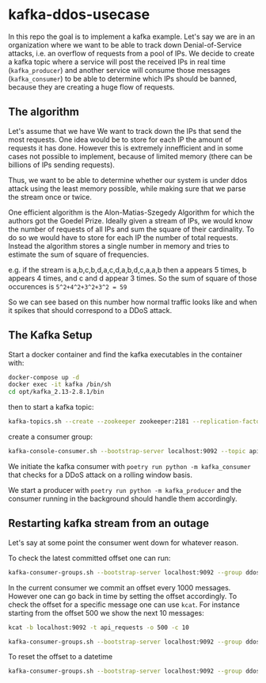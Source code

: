 # kafka-ddos-usecase

In this repo the goal is to implement a kafka example. Let's say we are in an organization 
where we want to be able to track down Denial-of-Service attacks, i.e. an overflow of requests from a pool of IPs. 
We decide to create a kafka topic where a service will post the received IPs in real time (`kafka_producer`) 
and another service will consume those messages (`kafka_consumer`) to be able to determine which IPs should be banned, 
because they are creating a huge flow of requests.

## The algorithm

Let's assume that we have We want to track down the IPs that send the most requests.
One idea would be to store for each IP the amount of requests it has done. However this is extremely innefficient and in some cases not possible to implement, because of limited memory (there can be billions of IPs sending requests). 

Thus, we want to be able to determine whether our system is under ddos attack using the least memory possible, while making sure that we parse the stream once or twice.

One efficient algorithm is the Alon-Matias-Szegedy Algorithm for which the authors got the Goedel Prize. 
Ideally given a stream of IPs, we would know the number of requests of all IPs and sum the square of their cardinality.
To do so we would have to store for each IP the number of total requests. Instead the algorithm stores a single number in memory
and tries to estimate the sum of square of frequencies.

e.g. if the stream is a,b,c,b,d,a,c,d,a,b,d,c,a,a,b then a appears 5 times, b appears 4 times, and c and d appear 3 times.
So the sum of square of those occurences is `5^2+4^2+3^2+3^2 = 59`

So we can see based on this number how normal traffic looks like and when it spikes that should correspond to a DDoS attack.

## The Kafka Setup

Start a docker container and find the kafka executables in the container with:
```bash
docker-compose up -d
docker exec -it kafka /bin/sh
cd opt/kafka_2.13-2.8.1/bin
```

then to start a kafka topic:

```bash
kafka-topics.sh --create --zookeeper zookeeper:2181 --replication-factor 1 --partitions 1 --topic api_requests
```

create a consumer group:
```bash
kafka-console-consumer.sh --bootstrap-server localhost:9092 --topic api_requests --group ddos_detection_group
```

We initiate the kafka consumer with `poetry run python -m kafka_consumer` that checks for a DDoS attack on a rolling window basis.

We start a producer with `poetry run python -m kafka_producer` and the consumer running in the background should handle them accordingly. 

## Restarting kafka stream from an outage

Let's say at some point the consumer went down for whatever reason. 

To check the latest committed offset one can run:
```bash
kafka-consumer-groups.sh --bootstrap-server localhost:9092 --group ddos_detection_group --describe
```

In the current consumer we commit an offset every 1000 messages. However one can go back in time by setting the offset accordingly. To check the offset for a specific message one can use `kcat`. For instance starting from the offset 500 we show the next 10 messages:

```bash
kcat -b localhost:9092 -t api_requests -o 500 -c 10
```

```bash
kafka-consumer-groups.sh --bootstrap-server localhost:9092 --group ddos_detection_group --topic api_requests --reset-offsets --to-offset 100 --dry-run
```

To reset the offset to a datetime

```bash
kafka-consumer-groups.sh --bootstrap-server localhost:9092 --group ddos_detection_group --reset-offsets --to-datetime 2023-10-25T00:00:00.000 --topic api_requests --execute
```